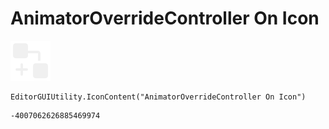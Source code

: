 # AnimatorOverrideController On Icon
![](/img/AnimatorOverrideController%20On%20Icon.png)

``` CSharp
EditorGUIUtility.IconContent("AnimatorOverrideController On Icon")
```
```
-4007062626885469974
```
